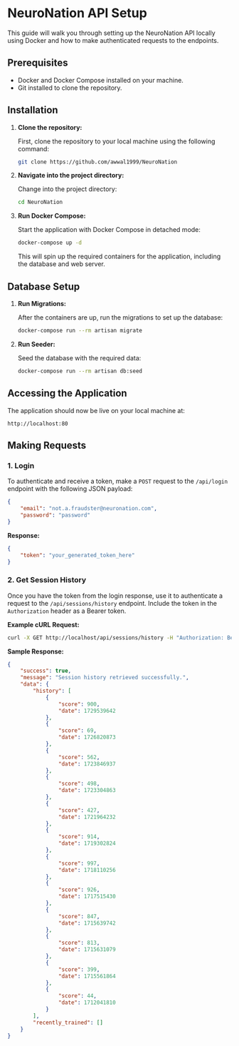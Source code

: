 
# NeuroNation API Setup

This guide will walk you through setting up the NeuroNation API locally using Docker and how to make authenticated requests to the endpoints.

## Prerequisites

- Docker and Docker Compose installed on your machine.
- Git installed to clone the repository.

## Installation

1. **Clone the repository:**

   First, clone the repository to your local machine using the following command:

   ```bash
   git clone https://github.com/awwal1999/NeuroNation 
   ```

2. **Navigate into the project directory:**

   Change into the project directory:

   ```bash
   cd NeuroNation
   ```

3. **Run Docker Compose:**

   Start the application with Docker Compose in detached mode:

   ```bash
   docker-compose up -d
   ```

   This will spin up the required containers for the application, including the database and web server.

## Database Setup

1. **Run Migrations:**

   After the containers are up, run the migrations to set up the database:

   ```bash
   docker-compose run --rm artisan migrate
   ```

2. **Run Seeder:**

   Seed the database with the required data:

   ```bash
   docker-compose run --rm artisan db:seed
   ```

## Accessing the Application

The application should now be live on your local machine at:

```
http://localhost:80
```

## Making Requests

### 1. Login

To authenticate and receive a token, make a `POST` request to the `/api/login` endpoint with the following JSON payload:

```json
{
    "email": "not.a.fraudster@neuronation.com",
    "password": "password"
}
```

**Response:**

```json
{
    "token": "your_generated_token_here"
}
```

### 2. Get Session History

Once you have the token from the login response, use it to authenticate a request to the `/api/sessions/history` endpoint. Include the token in the `Authorization` header as a Bearer token.

**Example cURL Request:**

```bash
curl -X GET http://localhost/api/sessions/history -H "Authorization: Bearer your_generated_token_here"
```

**Sample Response:**

```json
{
    "success": true,
    "message": "Session history retrieved successfully.",
    "data": {
        "history": [
            {
                "score": 900,
                "date": 1729539642
            },
            {
                "score": 69,
                "date": 1726820873
            },
            {
                "score": 562,
                "date": 1723846937
            },
            {
                "score": 498,
                "date": 1723304863
            },
            {
                "score": 427,
                "date": 1721964232
            },
            {
                "score": 914,
                "date": 1719302824
            },
            {
                "score": 997,
                "date": 1718110256
            },
            {
                "score": 926,
                "date": 1717515430
            },
            {
                "score": 847,
                "date": 1715639742
            },
            {
                "score": 813,
                "date": 1715631079
            },
            {
                "score": 399,
                "date": 1715561864
            },
            {
                "score": 44,
                "date": 1712041810
            }
        ],
        "recently_trained": []
    }
}
```
